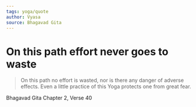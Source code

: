 ```yaml
---
tags: yoga/quote
author: Vyasa
source: Bhagavad Gita
---
```


# On this path effort never goes to waste

> On this path no effort is wasted, nor is there any danger of adverse effects. Even a little practice of this Yoga protects one from great fear.

Bhagavad Gita 
Chapter 2, Verse 40

